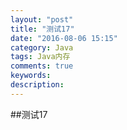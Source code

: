```yaml
---
layout: "post"
title: "测试17"
date: "2016-08-06 15:15"
category: Java
tags: Java内存
comments: true
keywords:
description:
---
```


##测试17
